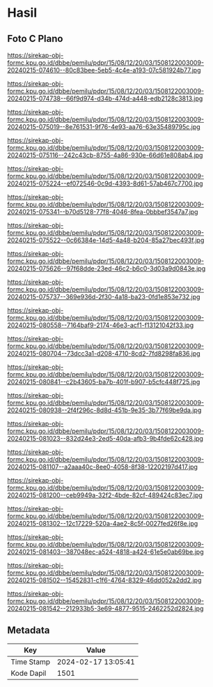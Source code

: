 # Hasil

## Foto C Plano

https://sirekap-obj-formc.kpu.go.id/dbbe/pemilu/pdpr/15/08/12/20/03/1508122003009-20240215-074610--80c83bee-5eb5-4c4e-a193-07c581924b77.jpg

https://sirekap-obj-formc.kpu.go.id/dbbe/pemilu/pdpr/15/08/12/20/03/1508122003009-20240215-074738--66f9d974-d34b-474d-a448-edb2128c3813.jpg

https://sirekap-obj-formc.kpu.go.id/dbbe/pemilu/pdpr/15/08/12/20/03/1508122003009-20240215-075019--8e761531-9f76-4e93-aa76-63e35489795c.jpg

https://sirekap-obj-formc.kpu.go.id/dbbe/pemilu/pdpr/15/08/12/20/03/1508122003009-20240215-075116--242c43cb-8755-4a86-930e-66d61e808ab4.jpg

https://sirekap-obj-formc.kpu.go.id/dbbe/pemilu/pdpr/15/08/12/20/03/1508122003009-20240215-075224--ef072546-0c9d-4393-8d61-57ab467c7700.jpg

https://sirekap-obj-formc.kpu.go.id/dbbe/pemilu/pdpr/15/08/12/20/03/1508122003009-20240215-075341--b70d5128-77f8-4046-8fea-0bbbef3547a7.jpg

https://sirekap-obj-formc.kpu.go.id/dbbe/pemilu/pdpr/15/08/12/20/03/1508122003009-20240215-075522--0c66384e-14d5-4a48-b204-85a27bec493f.jpg

https://sirekap-obj-formc.kpu.go.id/dbbe/pemilu/pdpr/15/08/12/20/03/1508122003009-20240215-075626--97f68dde-23ed-46c2-b6c0-3d03a9d0843e.jpg

https://sirekap-obj-formc.kpu.go.id/dbbe/pemilu/pdpr/15/08/12/20/03/1508122003009-20240215-075737--369e936d-2f30-4a18-ba23-0fd1e853e732.jpg

https://sirekap-obj-formc.kpu.go.id/dbbe/pemilu/pdpr/15/08/12/20/03/1508122003009-20240215-080558--7164baf9-2174-46e3-acf1-f13121042f33.jpg

https://sirekap-obj-formc.kpu.go.id/dbbe/pemilu/pdpr/15/08/12/20/03/1508122003009-20240215-080704--73dcc3a1-d208-4710-8cd2-7fd8298fa836.jpg

https://sirekap-obj-formc.kpu.go.id/dbbe/pemilu/pdpr/15/08/12/20/03/1508122003009-20240215-080841--c2b43605-ba7b-401f-b907-b5cfc448f725.jpg

https://sirekap-obj-formc.kpu.go.id/dbbe/pemilu/pdpr/15/08/12/20/03/1508122003009-20240215-080938--2f4f296c-8d8d-451b-9e35-3b77f69be9da.jpg

https://sirekap-obj-formc.kpu.go.id/dbbe/pemilu/pdpr/15/08/12/20/03/1508122003009-20240215-081023--832d24e3-2ed5-40da-afb3-9b4fde62c428.jpg

https://sirekap-obj-formc.kpu.go.id/dbbe/pemilu/pdpr/15/08/12/20/03/1508122003009-20240215-081107--a2aaa40c-8ee0-4058-8f38-12202197d417.jpg

https://sirekap-obj-formc.kpu.go.id/dbbe/pemilu/pdpr/15/08/12/20/03/1508122003009-20240215-081200--ceb9949a-32f2-4bde-82cf-489424c83ec7.jpg

https://sirekap-obj-formc.kpu.go.id/dbbe/pemilu/pdpr/15/08/12/20/03/1508122003009-20240215-081302--12c17229-520a-4ae2-8c5f-0027fed26f8e.jpg

https://sirekap-obj-formc.kpu.go.id/dbbe/pemilu/pdpr/15/08/12/20/03/1508122003009-20240215-081403--387048ec-a524-4818-a424-61e5e0ab69be.jpg

https://sirekap-obj-formc.kpu.go.id/dbbe/pemilu/pdpr/15/08/12/20/03/1508122003009-20240215-081502--15452831-c1f6-4764-8329-46dd052a2dd2.jpg

https://sirekap-obj-formc.kpu.go.id/dbbe/pemilu/pdpr/15/08/12/20/03/1508122003009-20240215-081542--212933b5-3e69-4877-9515-2462252d2824.jpg


## Metadata

| Key        | Value               |
| ---------- | ------------------- |
| Time Stamp | 2024-02-17 13:05:41 |
| Kode Dapil | 1501                |




